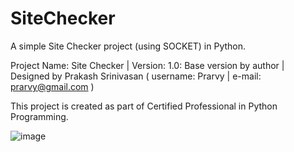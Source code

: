# SiteChecker
A simple Site Checker project (using SOCKET) in Python.

Project Name: Site Checker | Version: 1.0: Base version by author | Designed by Prakash Srinivasan ( username: Prarvy | e-mail: prarvy@gmail.com )

This project is created as part of Certified Professional in Python Programming.

![image](https://github.com/Prarvy/SiteChecker/assets/134375021/c67182af-ab55-4cef-b48f-81520d5a352d)
